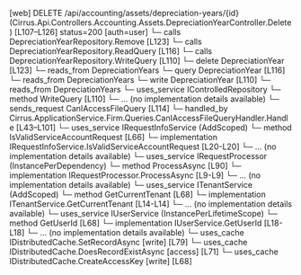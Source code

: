 [web] DELETE /api/accounting/assets/depreciation-years/{id}  (Cirrus.Api.Controllers.Accounting.Assets.DepreciationYearController.Delete)  [L107–L126] status=200 [auth=user]
  └─ calls DepreciationYearRepository.Remove [L123]
  └─ calls DepreciationYearRepository.ReadQuery [L116]
  └─ calls DepreciationYearRepository.WriteQuery [L110]
  └─ delete DepreciationYear [L123]
    └─ reads_from DepreciationYears
  └─ query DepreciationYear [L116]
    └─ reads_from DepreciationYears
  └─ write DepreciationYear [L110]
    └─ reads_from DepreciationYears
  └─ uses_service IControlledRepository<DepreciationYear>
    └─ method WriteQuery [L110]
      └─ ... (no implementation details available)
  └─ sends_request CanIAccessFileQuery [L114]
    └─ handled_by Cirrus.ApplicationService.Firm.Queries.CanIAccessFileQueryHandler.Handle [L43–L101]
      └─ uses_service IRequestInfoService (AddScoped)
        └─ method IsValidServiceAccountRequest [L66]
          └─ implementation IRequestInfoService.IsValidServiceAccountRequest [L20-L20]
          └─ ... (no implementation details available)
      └─ uses_service IRequestProcessor (InstancePerDependency)
        └─ method ProcessAsync [L90]
          └─ implementation IRequestProcessor.ProcessAsync [L9-L9]
          └─ ... (no implementation details available)
      └─ uses_service ITenantService (AddScoped)
        └─ method GetCurrentTenant [L68]
          └─ implementation ITenantService.GetCurrentTenant [L14-L14]
          └─ ... (no implementation details available)
      └─ uses_service IUserService (InstancePerLifetimeScope)
        └─ method GetUserId [L68]
          └─ implementation IUserService.GetUserId [L18-L18]
          └─ ... (no implementation details available)
      └─ uses_cache IDistributedCache.SetRecordAsync [write] [L79]
      └─ uses_cache IDistributedCache.DoesRecordExistAsync [access] [L71]
      └─ uses_cache IDistributedCache.CreateAccessKey [write] [L68]

